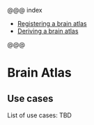 @@@ index

* [Registering a brain atlas](registering-brain-atlas.md)
* [Deriving a brain atlas](brain-atlas-derivation.md)

@@@

# Brain Atlas

## Use cases

List of use cases: TBD
